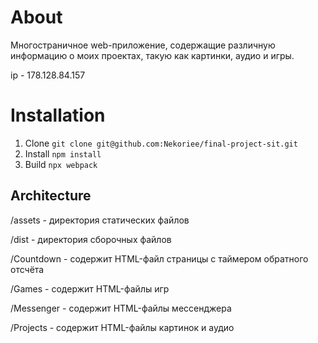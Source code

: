 # About
Многостраничное web-приложение, содержащие различную информацию о моих проектах, такую как картинки, аудио и игры.

ip - 178.128.84.157

# Installation
1. Clone ``git clone git@github.com:Nekoriee/final-project-sit.git``
2. Install
``npm install``
3. Build ``npx webpack``

## Architecture

/assets - директория статических файлов

/dist - директория сборочных файлов

/Countdown - содержит HTML-файл страницы с таймером обратного отсчёта

/Games - содержит HTML-файлы игр

/Messenger - содержит HTML-файлы мессенджера

/Projects - содержит HTML-файлы картинок и аудио
